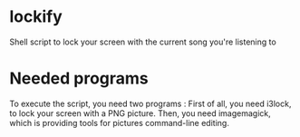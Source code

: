 # lockify
Shell script to lock your screen with the current song you're listening to

# Needed programs
To execute the script, you need two programs :
First of all, you need i3lock, to lock your screen with a PNG picture.
Then, you need imagemagick, which is providing tools for pictures command-line editing.